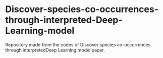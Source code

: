 # Discover-species-co-occurrences-through-interpreted-Deep-Learning-model
Repository made from the codes of Discover species co-occurrences through interpretedDeep Learning model paper.

